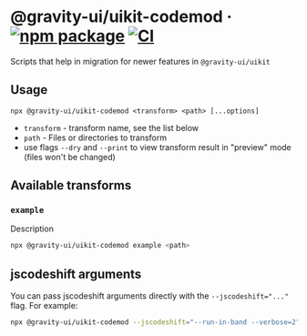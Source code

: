 # @gravity-ui/uikit-codemod &middot; [![npm package](https://img.shields.io/npm/v/@gravity-ui/uikit-codemod)](https://www.npmjs.com/package/@gravity-ui/uikit-codemod) [![CI](https://img.shields.io/github/actions/workflow/status/gravity-ui/uikit-codemod/.github/workflows/ci.yml?branch=main&label=CI&logo=github)](https://github.com/gravity-ui/uikit-codemod/actions/workflows/ci.yml?query=branch:main)

Scripts that help in migration for newer features in `@gravity-ui/uikit`

## Usage
`npx @gravity-ui/uikit-codemod <transform> <path> [...options]`
* `transform` - transform name, see the list below
* `path` - Files or directories to transform
* use flags `--dry` and `--print` to view transform result in "preview" mode (files won't be changed)

## Available transforms

### `example`

Description

```sh
npx @gravity-ui/uikit-codemod example <path>
```

## jscodeshift arguments
You can pass jscodeshift arguments directly with the `--jscodeshift="..."` flag. For example:
```sh
npx @gravity-ui/uikit-codemod --jscodeshift="--run-in-band --verbose=2"
```
